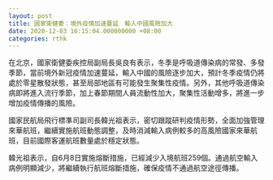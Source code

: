 ```yaml
---
layout: post
title: 國家衛健委：境外疫情加速蔓延　輸入中國風險加大
date: 2020-12-03 16:15:04.000000000 +08:00
categories: rthk
---
```


在北京，國家衛健委疾控局副局長吳良有表示，冬季是呼吸道傳染病的常發、多發季節，當前境外新冠疫情加速蔓延，輸入中國的風險逐步加大，預計冬季疫情仍將處於零星散發狀態，甚至局部地區有可能發生聚集性疫情。另外，其他呼吸道傳染病即將進入流行季節，加上春節期間人員流動性加大，聚集性活動增多，將進一步增加疫情傳播的風險。

國家民航局飛行標準司副司長韓光祖表示，密切跟蹤研判疫情形勢，全面加強管理來華航班，繼續實施航班動態調整，及時消減輸入病例較多的高風險國家來華航班，目前國際客運航班數量處於穩定狀態。

韓光祖表示，自6月8日實施熔斷措施，已經減少入境航班259個。通過航空輸入病例明顯減少，將繼續執行航班熔斷措施，確保疫情不通過航空途徑傳播。
